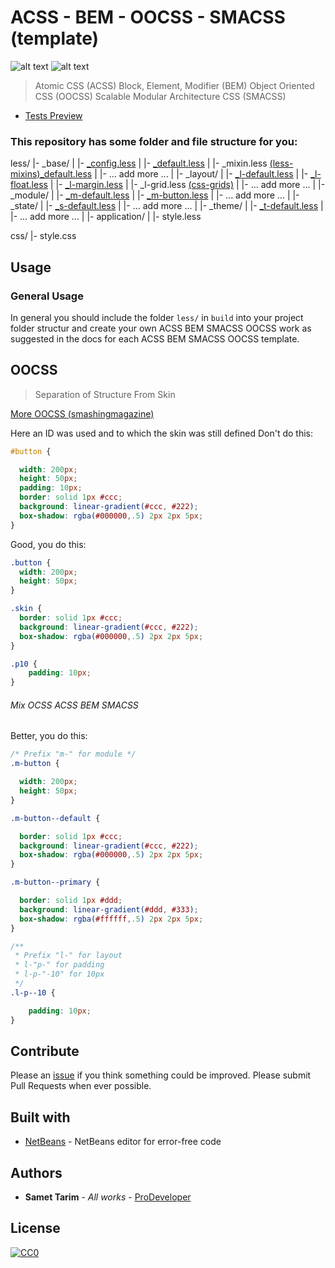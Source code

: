 # ACSS - BEM - OOCSS - SMACSS (template)

![alt text](https://img.shields.io/badge/build-passing-brightgreen.svg "Build passing")
![alt text](https://img.shields.io/badge/license-CCO-blue.svg "CCO 1.0")

> Atomic CSS (ACSS)
> Block, Element, Modifier (BEM)
> Object Oriented CSS (OOCSS)
> Scalable Modular Architecture CSS (SMACSS)

* [Tests Preview](test/img/tests.png)

### This repository has some folder and file structure for you:

less/
|- _base/
|  |- [_config.less](less/_base/_config.less)
|  |- [_default.less](less/_base/_default.less)
|  |- _mixin.less [(less-mixins)](https://github.com/Samettarim/less-mixins/)[_default.less](less/_base/_default.less)
|  |- ... add more ...
|
|- _layout/
|  |- [_l-default.less](less/_layout/_l-default.less)
|  |- [_l-float.less](less/_layout/_l-float..less)
|  |- [_l-margin.less](less/_layout/_l-margin..less)
|  |- _l-grid.less [(css-grids)](https://github.com/Samettarim/css-grids/)
|  |- ... add more ...
|
|- _module/
|  |- [_m-default.less](less/_module/_m-default.less)
|  |- [_m-button.less](less/_module/_m-button.less)
|  |- ... add more ...
|
|- _state/
|  |- [_s-default.less](less/_state/_s-default.less)
|  |- ... add more ...
|
|- _theme/
|  |- [_t-default.less](less/_theme/_t-default.less)
|  |- ... add more ...
|
|- application/
|  |- style.less
 
css/
|- style.css

## Usage

### General Usage

In general you should include the folder `less/` in `build` into your 
project folder structur and create your own ACSS BEM SMACSS OOCSS work as suggested in the docs for each ACSS BEM SMACSS OOCSS template.

## OOCSS

> Separation of Structure From Skin

[More OOCSS (smashingmagazine)](https://www.smashingmagazine.com/2011/12/an-introduction-to-object-oriented-css-oocss/)

Here an ID was used and to which the skin was still defined
Don't do this:
```css
#button {

  width: 200px;
  height: 50px;
  padding: 10px;
  border: solid 1px #ccc;
  background: linear-gradient(#ccc, #222);
  box-shadow: rgba(#000000,.5) 2px 2px 5px;
}
```

Good, you do this:
```css
.button {
  width: 200px;
  height: 50px;
}

.skin {
  border: solid 1px #ccc;
  background: linear-gradient(#ccc, #222);
  box-shadow: rgba(#000000,.5) 2px 2px 5px;
}

.p10 {
    padding: 10px;
}
```

###### Mix OCSS ACSS BEM SMACSS

Better, you do this:
```css
/* Prefix "m-" for module */
.m-button {

  width: 200px;
  height: 50px;
}

.m-button--default {

  border: solid 1px #ccc;
  background: linear-gradient(#ccc, #222);
  box-shadow: rgba(#000000,.5) 2px 2px 5px;
}

.m-button--primary {

  border: solid 1px #ddd;
  background: linear-gradient(#ddd, #333);
  box-shadow: rgba(#ffffff,.5) 2px 2px 5px;
}

/** 
 * Prefix "l-" for layout 
 * l-"p-" for padding
 * l-p-"-10" for 10px
 */
.l-p--10 {

    padding: 10px;
}
```

## Contribute

Please an [issue](https://github.com/Samettarim/less-mixins/issues) if you
think something could be improved. Please submit Pull Requests when ever
possible.

## Built with

* [NetBeans](https://netbeans.org/) - NetBeans editor for error-free code

## Authors

* **Samet Tarim** - *All works* - [ProDeveloper](https://profiles.wordpress.org/prodeveloper/)

## License

[![CC0](https://licensebuttons.net/p/zero/1.0/88x31.png)](http://creativecommons.org/publicdomain/zero/1.0/)